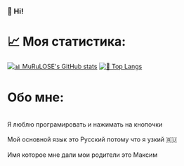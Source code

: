 ### 👋 Hi!

<h1>📈 Моя статистика:</h1>

[![📊 MuRuLOSE's GitHub stats](https://github-readme-stats.vercel.app/api?username=MuRuLOSE&show_icons=true&theme=radical)](https://github.com/anuraghazra/github-readme-stats) 
[![👅 Top Langs](https://github-readme-stats.vercel.app/api/top-langs/?username=MuRuLOSE&theme=highcontrast)](https://github.com/anuraghazra/github-readme-stats)

<h1>Обо мне:</h1>
<br>Я люблю програмировать и нажимать на кнопочки<br>
<br>Мой основной язык это Русский потому что я узкий 🇷🇺<br>
<br>Имя которое мне дали мои родители это Максим<br>
